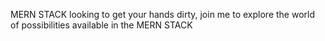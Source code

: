 MERN STACK
looking to get your hands dirty, join me to explore the world of possibilities available in the MERN STACK
